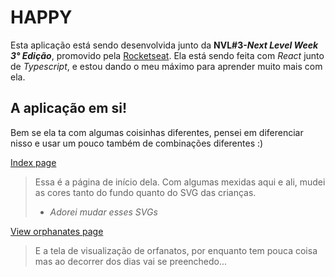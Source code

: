 # HAPPY

Esta aplicação está sendo desenvolvida junto da **NVL#3-_Next Level Week 3° Edição_**, promovido pela [Rocketseat](https://rocketseat.com.br). Ela está sendo feita com _React_ junto de _Typescript_, e estou dando o meu máximo para aprender muito mais com ela.

## A aplicação em si!

Bem se ela ta com algumas coisinhas diferentes, pensei em diferenciar nisso e usar um pouco também de combinações diferentes :)

[Index page](/info/index_page.png)
> Essa é a página de início dela. Com algumas mexidas aqui e ali, mudei as cores tanto do fundo quanto do SVG das crianças.
> - _Adorei mudar esses SVGs_

[View orphanates page](/info/view_orphanates_page.png)
> E a tela de visualização de orfanatos, por enquanto tem pouca coisa mas ao decorrer dos dias vai se preenchedo...